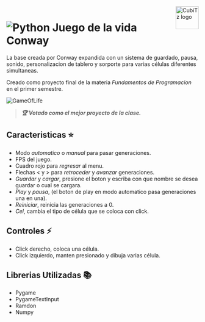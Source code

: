 <a>
    <img src="https://github.com/DanielCarrenoMar/CubiTz/assets/144462396/f673494d-f016-4eb2-bbd1-7abf1c196fbc" alt="CubiTz logo" title="CubiTz" align="right" height="60" />
</a>

# ![Python](https://img.shields.io/badge/Python-14354C?style=for-the-badge&logo=python&logoColor=white) Juego de la vida Conway 
La base creada por Conway expandida con un sistema de guardado, pausa, sonido, personalizacion de tablero 
y sorporte para varias células diferentes simultaneas.

Creado como proyecto final de la materia *Fundamentos de Programacion* en el primer semestre.

![GameOfLife](https://github.com/DanielCarrenoMar/CubiTz/assets/144462396/d3d43696-5f71-489a-ae78-abe7225cdea9)
>***🏆 Votado como el mejor proyecto de la clase.***
## Caracteristicas ⭐
- Modo *automatico* o *manual* para pasar generaciones.
- FPS del juego.
- Cuadro rojo para *regresar* al menu.
- Flechas < y > para *retroceder* y *avanzar* generaciones.
- *Guardar* y *cargar*, presione el boton y escriba con que nombre se desea guardar o cual se cargara.
- *Play* y *pausa*, (el boton de play en modo automatico pasa generaciones una en una).
- *Reiniciar*, reinicia las generaciones a 0.
- *Cel*, cambia el tipo de célula que se coloca con click.
## Controles ⚡
- Click derecho, coloca una célula.
- Click izquierdo, manten presionado y dibuja varias célula.
## Librerias Utilizadas 📚
- Pygame
- PygameTextInput
- Ramdon
- Numpy
